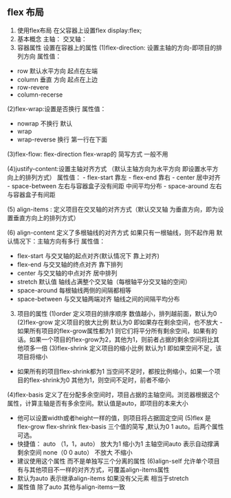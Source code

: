 ## flex 布局
1. 使用flex布局
  在父容器上设置flex display:flex;
2. 基本概念
  主轴：
  交叉轴：
2. 容器属性 设置在容器上的属性
  (1)flex-direction: 设置主轴的方向-即项目的排列方向
  属性值：
  - row 默认水平方向 起点在左端
  - column 垂直 方向  起点在上边
  - row-revere
  - column-recerse 

  (2)flex-wrap:设置是否换行 
  属性值： 
  - nowrap 不换行 默认
  - wrap
  - wrap-reverse 换行 第一行在下面

  (3)flex-flow: flex-direction flex-wrap的 简写方式 一般不用

  (4)justify-content:设置主轴对齐方式 （默认主轴方向为水平方向 即设置水平方向上的排列方式）
    属性值：
    - flex-start 靠左
    - flex-end 靠右
    - center  居中对齐
    - space-between  左右与容器盒子没有间距 中间平均分布
    - space-around  左右与容器盒子有间距  

  (5) align-items : 定义项目在交叉轴的对齐方式（默认交叉轴 为垂直方向，即为设置垂直方向上的排列方式）
   
  (6) align-content 定义了多根轴线的对齐方式 如果只有一根轴线，则不起作用
  默认情况下：主轴方向有多行
  属性值：
  - flex-start 与交叉轴的起点对齐(默认情况下 靠上对齐)
  - flex-end  与交叉轴的终点对齐 靠下排列
  - center 与交叉轴的中点对齐 居中排列
  - stretch 默认值  轴线占满整个交叉轴（每根轴平分交叉轴的空间）
  - space-around 每根轴线两侧的间隔都相等
  - space-between 与交叉轴两端对齐 轴线之间的间隔平均分布

  3. 项目的属性
  (1)order 定义项目的排序顺序 数值越小，排列越前面，默认为0
  (2)flex-grow 定义项目的放大比例 默认为0 即如果存在剩余空间，也不放大
    - 如果所有项目的flex-grow属性都为1 则它们将平分所有剩余空间，如果有的话。如果一个项目的flex-grow为2，其他为1，则前者占据的剩余空间将比其他项多一倍
  (3)flex-shrink 定义项目的缩小比例 默认为1 即如果空间不足，该项目将缩小
  - 如果所有的项目flex-shrink都为1 当空间不足时，都按比例缩小，如果一个项目的flex-shrink为0 其他为1，则空间不足时，前者不缩小

  (4)flex-basis  定义了在分配多余空间时，项目占据的主轴空间。浏览器根据这个属性，计算主轴是否有多余空间。默认值是auto，即项目的本来大小
  - 他可以设置width或者height一样的值，则项目将占据固定空间
  (5)flex  是flex-grow flex-shrink flex-basis 三个值的简写 ,默认为0 1 auto。后两个属性可选。
  - 快捷值： auto （1，1，auto）  放大为1 缩小为1 主轴空间auto 表示自动撑满剩余空间
             none（0 0 auto） 不放大 不缩小 
  - 建议使用这个属性 而不是单独写三个分离的属性
  (6)align-self  允许单个项目有与其他项目不一样的对齐方式，可覆盖align-items属性
  - 默认为auto 表示继承align-items 如果没有父元素  相当于stretch
  - 属性值 除了auto 其他与align-items一致